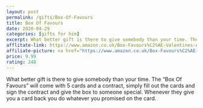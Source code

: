 ```yaml
---
layout: post
permalink: /gifts/Box-Of-Favours
title: Box Of Favours
date: 2020-04-29
categories: [gifts for him]
excerpt: What better gift is there to give somebody than your time. The “Box Of Favours” will come with 5 cards and a contract, simply fill out the cards and sign the contract and give the box to someone special. Whenever they give you a card back you do whatever you promised on the card.
afflitate-link: https://www.amazon.co.uk/Box-Favours%C2%AE-Valentines-Anniversary-Personalised/dp/B071G1LM77/ref=as_li_ss_tl?dchild=1&keywords=gifts+for+him&qid=1587738184&sr=8-4&linkCode=ll1&tag=jeleero-21&linkId=f5504e3ea018f5d18d48d5894545921c
affiliate-picture: <a href="https://www.amazon.co.uk/Box-Favours%C2%AE-Valentines-Anniversary-Personalised/dp/B071G1LM77/ref=as_li_ss_il?dchild=1&keywords=gifts+for+him&qid=1587738184&sr=8-4&linkCode=li3&tag=jeleero-21&linkId=5f3f13c7722e3eb77cc2437d26809d05" target="_blank"><img border="0" src="//ws-eu.amazon-adsystem.com/widgets/q?_encoding=UTF8&ASIN=B071G1LM77&Format=_SL250_&ID=AsinImage&MarketPlace=GB&ServiceVersion=20070822&WS=1&tag=jeleero-21" ></a><img src="https://ir-uk.amazon-adsystem.com/e/ir?t=jeleero-21&l=li3&o=2&a=B071G1LM77" width="1" height="1" border="0" alt="" style="border:none !important; margin:0px !important;" />
price: 9.99
rating: 248
---
```

What better gift is there to give somebody than your time. The “Box Of Favours” will come with 5 cards and a contract, simply fill out the cards and sign the contract and give the box to someone special. Whenever they give you a card back you do whatever you promised on the card.
